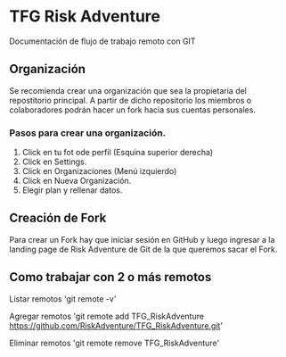 # TFG Risk Adventure

Documentación de flujo de trabajo remoto con GIT 

## Organización

Se recomienda crear una organización que sea la propietaria del repostitorio principal. A partir de dicho repositorio los miembros o colaboradores podrán hacer un fork hacia sus cuentas personales.

### Pasos para crear una organización.

1. Click en tu fot ode perfil (Esquina superior derecha)
2. Click en Settings.
3. Click en Organizaciones (Menú izquierdo)
4. Click en Nueva Organización.
5. Elegir plan y rellenar datos. 

## Creación de Fork

Para crear un Fork hay que iniciar sesión en GitHub y luego ingresar a la landing page de Risk Adventure de Git de la que queremos sacar el Fork.

## Como trabajar con 2 o más remotos

Listar remotos
'git remote -v'

Agregar remotos
'git remote add TFG_RiskAdventure https://github.com/RiskAdventure/TFG_RiskAdventure.git'

Eliminar remotos
'git remote remove TFG_RiskAdventure' 